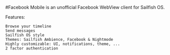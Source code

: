 #Facebook Mobile is an unofficial Facebook WebView client for Sailfish OS.

Features:

    Browse your timeline
    Send messages
    Sailfish OS style
    Themes: Sailfish Ambience, Facebook & Nightmode
    Highly customizable: UI, notifications, theme, ...
    2 factor authentication
